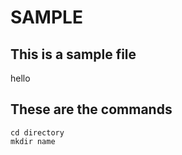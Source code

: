 # SAMPLE

## This is a sample file

hello

## These are the commands

```
cd directory
mkdir name

```

